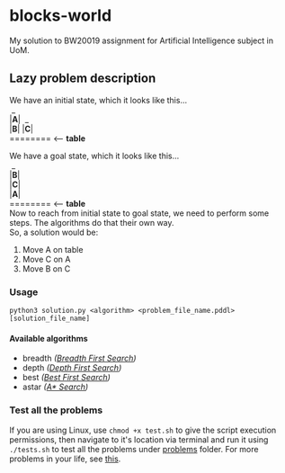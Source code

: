 # blocks-world
My solution to BW20019 assignment for Artificial Intelligence subject in UoM.

## Lazy problem description
We have an initial state, which it looks like this...  
             &nbsp;\_  
            |__A__|&nbsp;&nbsp;\_  
            |__B__|&nbsp;|__C__|  
            ======== <-- __table__  
  
We have a goal state, which it looks like this...  
             &nbsp;\_  
            |__B__|  
            |__C__|  
            |__A__|  
            ======== <-- __table__  
Now to reach from initial state to goal state, we need to perform some steps. The algorithms do that their own way.  
So, a solution would be:
1. Move A on table
2. Move C on A
3. Move B on C

### Usage
`python3 solution.py <algorithm> <problem_file_name.pddl> [solution_file_name]`

#### Available algorithms
* breadth _([Breadth First Search](https://en.wikipedia.org/wiki/Breadth-first_search))_
* depth _([Depth First Search](https://en.wikipedia.org/wiki/Depth-first_search))_
* best _([Best First Search](https://en.wikipedia.org/wiki/Best-first_search))_
* astar _([A* Search](https://en.wikipedia.org/wiki/A*_search_algorithm))_

### Test all the problems
If you are using Linux, use `chmod +x test.sh` to give the script execution permissions, then navigate to it's location via terminal and run it using `./tests.sh` to test all the problems under [problems](/problems) folder. For more problems in your life, see [this](http://www.cs.colostate.edu/meps/repository/aips2000.html#blocks).
